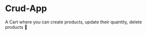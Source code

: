 # Crud-App
A Cart where you can create products, update their quantity, delete products :shopping_cart:


